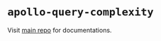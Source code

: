 # `apollo-query-complexity`

Visit [main repo](https://github.com/linbudu599/apollo-server-midway) for documentations.
